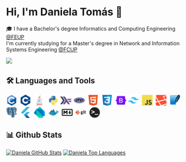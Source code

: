 # Hi, I'm Daniela Tomás 👋

🎓 I have a Bachelor's degree Informatics and Computing Engineering [@FEUP](https://sigarra.up.pt/feup/pt/web_page.inicial)<br>
   I'm currently studying for a Master's degree in Network and Information Systems Engineering [@FCUP](https://sigarra.up.pt/fcup/en/web_page.Inicial) 

<a href="mailto:daniela.stomas02@gmail.com"><img src="https://camo.githubusercontent.com/571384769c09e0c66b45e39b5be70f68f552db3e2b2311bc2064f0d4a9f5983b/68747470733a2f2f696d672e736869656c64732e696f2f62616467652f476d61696c2d4431343833363f7374796c653d666f722d7468652d6261646765266c6f676f3d676d61696c266c6f676f436f6c6f723d7768697465"></a>

## :hammer_and_wrench: Languages and Tools

<img src="https://github.com/devicons/devicon/blob/master/icons/c/c-original.svg" title="C" alt="C" width="30" height="30">&nbsp;
<img src="https://raw.githubusercontent.com/devicons/devicon/master/icons/cplusplus/cplusplus-plain.svg" title="C++" alt="C++" width="30" height="30">&nbsp;
<img src="https://github.com/devicons/devicon/blob/master/icons/java/java-original-wordmark.svg" title="Java" alt="Java" width="30" height="30">&nbsp;
<img src="https://github.com/devicons/devicon/blob/master/icons/python/python-original.svg" title="Python" alt="Python" width="30" height="30">
<img src="https://github.com/devicons/devicon/blob/master/icons/haskell/haskell-original.svg" title="Haskell" alt="Haskell" width="30" height="30">&nbsp;
<img src="https://github.com/devicons/devicon/blob/master/icons/php/php-original.svg" title="PHP" alt="PHP" width="30" height="30">&nbsp;
<img src="https://github.com/devicons/devicon/blob/master/icons/html5/html5-original.svg" title="HTML" alt="HTML" width="30" height="30">&nbsp;
<img src="https://github.com/devicons/devicon/blob/master/icons/css3/css3-original.svg" title="CSS" alt="CSS" width="30" height="30">&nbsp;
<img src="https://github.com/devicons/devicon/blob/master/icons/bootstrap/bootstrap-original.svg" title="Bootstrap" alt="Bootstrap" width="30" height="30">
<img src="https://github.com/devicons/devicon/blob/master/icons/tailwindcss/tailwindcss-plain.svg" title="tailwindcss" alt="tailwindcss" width="30" height="30">&nbsp;
<img src="https://github.com/devicons/devicon/blob/master/icons/javascript/javascript-original.svg" title="JavaScript" alt="JavaScript" width="30" height="30">&nbsp;
<img src="https://github.com/devicons/devicon/blob/master/icons/laravel/laravel-plain.svg" title="Laravel" alt="Laravel" width="30" height="30">&nbsp;
<img src="https://github.com/devicons/devicon/blob/master/icons/sqlite/sqlite-original.svg" title="sqlite" alt="sqlite" width="30" height="30">&nbsp;
<img src="https://github.com/devicons/devicon/blob/master/icons/postgresql/postgresql-original.svg" title="Postgres" alt="Postgresql" width="30" height="30">&nbsp;
<img src="https://github.com/devicons/devicon/blob/master/icons/flutter/flutter-original.svg" title="Flutter" alt="Flutter" width="30" height="30">&nbsp;
<img src="https://github.com/devicons/devicon/blob/master/icons/dart/dart-original.svg" title="Dart" alt="Dart" width="30" height="30">&nbsp;
<img src="https://github.com/devicons/devicon/blob/master/icons/docker/docker-original.svg" title="Docker" alt="Docker" width="30" height="30">&nbsp;
<img src="https://github.com/devicons/devicon/blob/master/icons/markdown/markdown-original.svg" title="Markdown" alt="Markdown" width="30" height="30">&nbsp;
<img src="https://github.com/devicons/devicon/blob/master/icons/git/git-original-wordmark.svg" title="Git" alt="Git" width="30" height="30">&nbsp;
<img src="https://raw.githubusercontent.com/github/explore/80688e429a7d4ef2fca1e82350fe8e3517d3494d/topics/terminal/terminal.png" title="Terminal" alt="Terminal" width="30" height="30">

## :bar_chart: Github Stats

 <a href="https://github.com/DanielaTomas"><img align="center" height="180em" alt="Daniela GitHub Stats" src="https://github-readme-stats-sigma-five.vercel.app/api?username=DanielaTomas&theme=dark&count_private=true&show_icons=true"></a>
 <a href="https://github.com/DanielaTomas"><img align="center" height="180em" alt="Daniela Top Languages" src="https://github-readme-stats-sigma-seven.vercel.app/api/top-langs/?username=DanielaTomas&layout=compact&theme=dark&langs_count=7"></a>   

<!--
**DanielaTomas/DanielaTomas** is a ✨ _special_ ✨ repository because its `README.md` (this file) appears on your GitHub profile.

Here are some ideas to get you started:

- 🔭 I’m currently working on ...
- 🌱 I’m currently learning ...
- 👯 I’m looking to collaborate on ...
- 🤔 I’m looking for help with ...
- 💬 Ask me about ...
- 📫 How to reach me: ...
- 😄 Pronouns: ...
- ⚡ Fun fact: ...
-->
